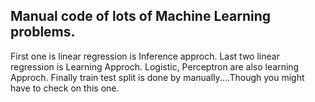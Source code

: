 ## Manual code of lots of Machine Learning problems.

First one is linear regression is Inference approch.
Last two linear regression is Learning Approch.
Logistic, Perceptron are also learning Approch.
Finally train test split is done by manually....Though you might have to check on this one.
